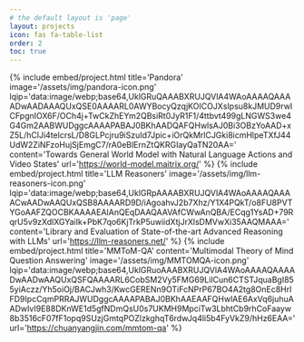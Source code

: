 ```yaml
---
# the default layout is 'page'
layout: projects
icon: fas fa-table-list
order: 2
toc: true
---
```



{% include embed/project.html title='Pandora'
                              image='/assets/img/pandora-icon.png'
                              lqip='data:image/webp;base64,UklGRuQAAABXRUJQVlA4WAoAAAAQAAAADwAADAAAQUxQSE0AAAARL0AWYBocyQzqjKOICOJXsIpsu8kJMUD9rwICFpgnIOX6F/OCh4j+TwCkZhEYm2QBsiRt0JyR1F1/4ttbvt499gLNGWS3we4G4Gm2AABWUDggcAAAAPABAJ0BKhAADQAFQHwlsAJ0Bi3OBzYoAAD+xZ5L/hClJi4telcrsL/D8GLPcjru9iSzuId7Jpic+iOrQkMrlCJGki8icmHlpeTXfJ44UdW2ZiNFzoHujSjEmgC7/rA0eBlErnZtQKRGIayQaTN20AA='
                              content='Towards General World Model with Natural Language Actions and Video States'
                              url='https://world-model.maitrix.org/' %}
{% include embed/project.html title='LLM Reasoners'
                              image='/assets/img/llm-reasoners-icon.png'
                              lqip='data:image/webp;base64,UklGRpAAAABXRUJQVlA4WAoAAAAQAAAACwAADwAAQUxQSB8AAAARD9D/iAgoahvJ2b7Xhz/Y1X4PQkT/o8FU8PVTYGoAAFZQOCBKAAAAEAIAnQEqDAAQAAVAfCWwAnQBA/ECqg1YsAD+79RqrU5v9zXdlXGYaiIk+PbK7qo6KjTrkP5uwiidXtjJrXlsDMVwXi35AAQMAAA='
                              content='Library and Evaluation of State-of-the-art Advanced Reasoning with LLMs'
                              url='https://llm-reasoners.net/' %}
{% include embed/project.html title='MMToM-QA'
                              content='Multimodal Theory of Mind Question Answering'
                              image='/assets/img/MMTOMQA-icon.png'
                              lqip='data:image/webp;base64,UklGRuoAAABXRUJQVlA4WAoAAAAQAAAADwAADwAAQUxQSFQAAAARL6CobSM2Vy5FMG69LiICun6CTSTJquaBgI855yiAczz/Yh5oiOj/BACJwh3/KwcGERENn9OTiFcNPrP67BO4A2tg8OnEc8HrlFD9IpcCqmPRRAJWUDggcAAAAPABAJ0BKhAAEAAFQHwlAE6AxVq6juhuAADwIvI9E88DKnWE1d5gfNDmQsU0s7UKMH9MpciTw3LbhtCb9rhCoFaayw8b3516cF07fF1opq9SUzjGmtqPOZlzkghqT6rdwJq4li5b4FyVkZ9/hHz6EAA='
                              url='https://chuanyangjin.com/mmtom-qa' %}
